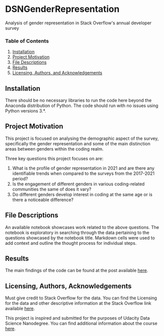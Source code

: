 # DSNGenderRepresentation
Analysis of gender representation in Stack Overflow's annual developer survey

### Table of Contents

1. [Installation](#installation)
2. [Project Motivation](#motivation)
3. [File Descriptions](#files)
4. [Results](#results)
5. [Licensing, Authors, and Acknowledgements](#licensing)

## Installation <a name="installation"></a>
There should be no necessary libraries to run the code here beyond the Anaconda distribution of Python.  The code should run with no issues using Python versions 3.*.

## Project Motivation<a name="motivation"></a>
This project is focused on analysing the demographic aspect of the survey, specifically the gender representation and some of the main distinction areas between genders within the coding realm.

Three key questions this project focuses on are:
1. What is the profile of gender representation in 2021 and are there any identifiable trends when compared to the surveys from the 2017-2021 period?
2. Is the engagement of different genders in various coding-related communities the same of does it vary?
3. Do different genders develop interest in coding at the same age or is there a noticeable difference?

## File Descriptions<a name="files"></a>
An available notebook showcases work related to the above questions. The notebook is exploratory in searching through the data pertaining to the questions showcased by the notebook title.  Markdown cells were used to add context and outline the thought process for individual steps.

## Results<a name="results"></a>
The main findings of the code can be found at the post available [here](https://medium.com/@ropopo/why-sexist-ai-comes-as-no-surprise-57d630a5381f).

## Licensing, Authors, Acknowledgements<a name="licensing"></a>
Must give credit to Stack Overflow for the data. You can find the Licensing for the data and other descriptive information at the Stack Overflow link available [here](https://insights.stackoverflow.com/survey).

This project is inspired and submitted for the purposes of Udacity Data Science Nanodegree. You can find additional information about the course [here](https://udacity.com/course/data-scientist-nanodegree--nd025).
